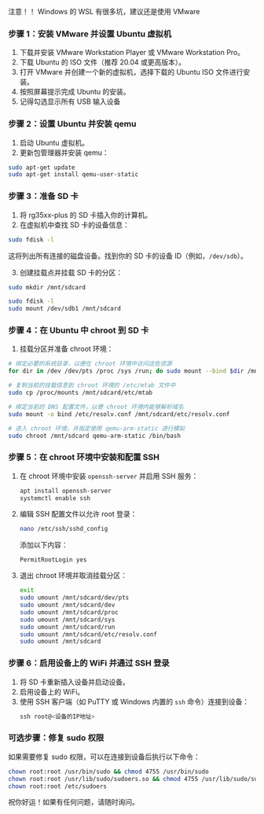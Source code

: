 
注意！！ Windows 的 WSL 有很多坑，建议还是使用 VMware

### 步骤 1：安装 VMware 并设置 Ubuntu 虚拟机

1. 下载并安装 VMware Workstation Player 或 VMware Workstation Pro。
2. 下载 Ubuntu 的 ISO 文件（推荐 20.04 或更高版本）。
3. 打开 VMware 并创建一个新的虚拟机，选择下载的 Ubuntu ISO 文件进行安装。
4. 按照屏幕提示完成 Ubuntu 的安装。
5. 记得勾选显示所有 USB 输入设备

### 步骤 2：设置 Ubuntu 并安装 qemu

1. 启动 Ubuntu 虚拟机。
2. 更新包管理器并安装 qemu：


```bash
sudo apt-get update
sudo apt-get install qemu-user-static
```

### 步骤 3：准备 SD 卡

1. 将 rg35xx-plus 的 SD 卡插入你的计算机。
2. 在虚拟机中查找 SD 卡的设备信息：

```bash
sudo fdisk -l
```

这将列出所有连接的磁盘设备。找到你的 SD 卡的设备 ID（例如，`/dev/sdb`）。

3. 创建挂载点并挂载 SD 卡的分区：

```bash
sudo mkdir /mnt/sdcard

sudo fdisk -l
sudo mount /dev/sdb1 /mnt/sdcard
```

### 步骤 4：在 Ubuntu 中 chroot 到 SD 卡

1. 挂载分区并准备 chroot 环境：

```bash
# 绑定必要的系统目录，以便在 chroot 环境中访问这些资源
for dir in /dev /dev/pts /proc /sys /run; do sudo mount --bind $dir /mnt/sdcard$dir; done

# 复制当前的挂载信息到 chroot 环境的 /etc/mtab 文件中
sudo cp /proc/mounts /mnt/sdcard/etc/mtab

# 绑定当前的 DNS 配置文件，以便 chroot 环境内能够解析域名
sudo mount -o bind /etc/resolv.conf /mnt/sdcard/etc/resolv.conf

# 进入 chroot 环境，并指定使用 qemu-arm-static 进行模拟
sudo chroot /mnt/sdcard qemu-arm-static /bin/bash
```

### 步骤 5：在 chroot 环境中安装和配置 SSH

1. 在 chroot 环境中安装 `openssh-server` 并启用 SSH 服务：
    ```bash
    apt install openssh-server
    systemctl enable ssh
    ```
2. 编辑 SSH 配置文件以允许 root 登录：
    ```bash
    nano /etc/ssh/sshd_config
    ```
    添加以下内容：
    ```
    PermitRootLogin yes
    ```
3. 退出 chroot 环境并取消挂载分区：
    ```bash
    exit
    sudo umount /mnt/sdcard/dev/pts
    sudo umount /mnt/sdcard/dev
    sudo umount /mnt/sdcard/proc
    sudo umount /mnt/sdcard/sys
    sudo umount /mnt/sdcard/run
    sudo umount /mnt/sdcard/etc/resolv.conf
    sudo umount /mnt/sdcard
    ```

### 步骤 6：启用设备上的 WiFi 并通过 SSH 登录

1. 将 SD 卡重新插入设备并启动设备。
2. 启用设备上的 WiFi。
3. 使用 SSH 客户端（如 PuTTY 或 Windows 内置的 `ssh` 命令）连接到设备：
    ```powershell
    ssh root@<设备的IP地址>
    ```

### 可选步骤：修复 sudo 权限

如果需要修复 sudo 权限，可以在连接到设备后执行以下命令：
```bash
chown root:root /usr/bin/sudo && chmod 4755 /usr/bin/sudo
chown root:root /usr/lib/sudo/sudoers.so && chmod 4755 /usr/lib/sudo/sudoers.so
chown root:root /etc/sudoers
```

祝你好运！如果有任何问题，请随时询问。